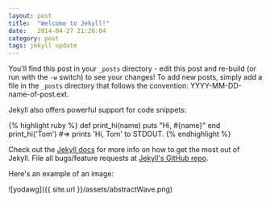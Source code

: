 ```yaml
---
layout: post
title:  "Welcome to Jekyll!"
date:   2014-04-27 21:26:04
category: post
tags: jekyll update
---
```


You'll find this post in your `_posts` directory - edit this post and re-build (or run with the `-w` switch) to see your changes!
To add new posts, simply add a file in the `_posts` directory that follows the convention: YYYY-MM-DD-name-of-post.ext.

Jekyll also offers powerful support for code snippets:

{% highlight ruby %}
def print_hi(name)
  puts "Hi, #{name}"
end
print_hi('Tom')
#=> prints 'Hi, Tom' to STDOUT.
{% endhighlight %}

Check out the [Jekyll docs][jekyll] for more info on how to get the most out of Jekyll. File all bugs/feature requests at [Jekyll's GitHub repo][jekyll-gh].

Here's an example of an image:

![yodawg]({{ site.url }}/assets/abstractWave.png)

[jekyll-gh]: https://github.com/mojombo/jekyll
[jekyll]:    http://jekyllrb.com

